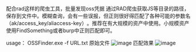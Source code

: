 配合rad这样的爬虫工具，批量发现oss凭据
通过RAD爬虫获取JS等目录的路径，保存到文件中。模糊查询，会有一些误报，但正则很好得匹配了各种可能的参数名（ak/access_key/aliaccess-key）​。推荐在有大规模的资产中使用。小规模资产使用FindSomething或者burp中正则​匹配即可。


usage：
OSSFinder.exe -f URL.txt
原始文件
![image](https://github.com/qianbenhyu/OSSFinder/assets/32768810/b88c82bb-79cb-440f-9149-df1dd58fa3fe)
匹配效果
![image](https://github.com/qianbenhyu/OSSFinder/assets/32768810/63418113-ebd8-4cda-ad4c-8466332db0cd)
